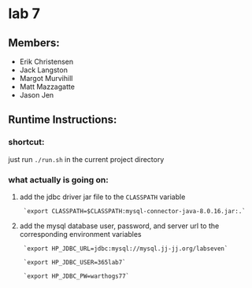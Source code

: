 # lab 7
## Members:
* Erik Christensen
* Jack Langston
* Margot Murvihill
* Matt Mazzagatte
* Jason Jen
## Runtime Instructions:
### shortcut:
just run `./run.sh` in the current project directory
### what actually is going on:
1. add the jdbc driver jar file to the `CLASSPATH` variable

		`export CLASSPATH=$CLASSPATH:mysql-connector-java-8.0.16.jar:.`

2. add the mysql database user, password, and server url to the corresponding environment variables

        `export HP_JDBC_URL=jdbc:mysql://mysql.jj-jj.org/labseven`

		`export HP_JDBC_USER=365lab7`

		`export HP_JDBC_PW=warthogs77`


